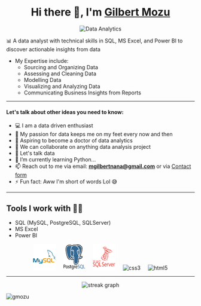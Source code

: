 <h1 align="center">Hi there 👋, I'm <a href="https://www.linkedin.com/in/gmozu/" rel="nofollow" class="">Gilbert Mozu</a></h1>
<p align="center">
<img src="https://i.postimg.cc/4yxDqR7X/me-Data-Analyst-Gif.gif" alt="Data Analytics" width="600" height="360" />
</p>

📊 A data analyst with technical skills in SQL, MS Excel, and Power BI to discover actionable insights from data
- My Expertise include:
  - Sourcing and Organizing Data
  - Assessing and Cleaning Data
  - Modelling Data
  - Visualizing and Analyzing Data
  - Communicating Business Insights from Reports
---

#### Let's talk about other ideas you need to know:

- 💻 I am a data driven enthusiast
- 💞️ My passion for data keeps me on my feet every now and then
- 📖 Aspiring to become a doctor of data analytics
- 👫 We can collaborate on anything data analysis project
- 💬 Let's talk data
- 🌱 I’m currently learning Python...
- 📫 Reach out to me via email: **mgilbertnana@gmail.com** or via [Contact form](https://gilbertmozu.me)
- ⚡ Fun fact: Aww I'm short of words Lol 😅

---

## Tools I work with 👨‍💻
- SQL (MySQL, PostgreSQL, SQLServer)
- MS Excel
- Power BI

<p align="center"> <img src="https://raw.githubusercontent.com/devicons/devicon/master/icons/mysql/mysql-original-wordmark.svg" alt="mysql" width="60" height="70"/> &nbsp; &nbsp; 
  <img src="https://raw.githubusercontent.com/devicons/devicon/master/icons/postgresql/postgresql-original-wordmark.svg" alt="postgresql" width="60" height="70"/> &nbsp; &nbsp; 
  <img src="https://raw.githubusercontent.com/devicons/devicon/master/icons/microsoftsqlserver/microsoftsqlserver-plain-wordmark.svg" alt="mssql" width="60" height="70"/> &nbsp; &nbsp; 
<img src="https://camo.githubusercontent.com/92cb9a8d4a13a7b2ddf99da7bc9bbce4e961fe4d9d94501599a80ad65dd92d59/68747470733a2f2f75706c6f61642e77696b696d656469612e6f72672f77696b6970656469612f636f6d6d6f6e732f332f33342f4d6963726f736f66745f4f66666963655f457863656c5f2532383230313925453225383025393370726573656e742532392e737667" alt="css3" width="60" height="70"/> &nbsp; &nbsp; 
<img src="https://camo.githubusercontent.com/5f02b4b980e2fdfad24c273a15b82db17d0161ddad18c6dfeb2d9fa84e670f3f/68747470733a2f2f75706c6f61642e77696b696d656469612e6f72672f77696b6970656469612f636f6d6d6f6e732f632f63662f4e65775f506f7765725f42495f4c6f676f2e737667" alt="html5" width="60" height="70"/> </p>


---

<div align="center">
  <img src="https://streak-stats.demolab.com?user=gmozu&locale=en&mode=daily&theme=dark&hide_border=false&border_radius=5&order=3" height="220" alt="streak graph"  />
</div>

<p align="left"> <img src="https://komarev.com/ghpvc/?username=gmozu&label=Profile%20views&color=0e75b6&style=flat" alt="gmozu" /> </p>

